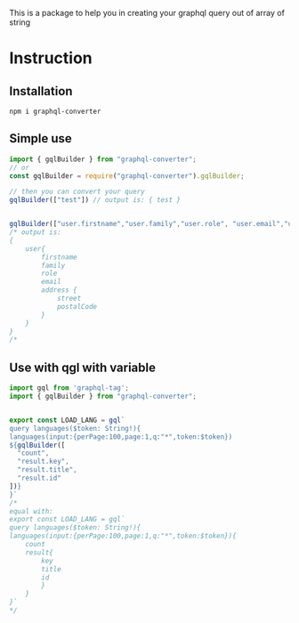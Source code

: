 This is a package to help you in creating your graphql query out of array of string
# Instruction

## Installation
```
npm i graphql-converter
```
## Simple use
```javascript
import { gqlBuilder } from "graphql-converter";
// or
const gqlBuilder = require("graphql-converter").gqlBuilder;

// then you can convert your query
gqlBuilder(["test"]) // output is: { test }


gqlBuilder(["user.firstname","user.family","user.role", "user.email","user.address.street","user.address.postalCode"]) 
/* output is:
{
    user{
        firstname
        family
        role
        email
        address {
            street
            postalCode
        }
    }
}
/*
```
## Use with qgl with variable
```javascript
import gql from 'graphql-tag';
import { gqlBuilder } from "graphql-converter";


export const LOAD_LANG = gql`
query languages($token: String!){
languages(input:{perPage:100,page:1,q:"*",token:$token})
${gqlBuilder([
  "count",
  "result.key",
  "result.title",
  "result.id"
])}
}`
/* 
equal with:
export const LOAD_LANG = gql`
query languages($token: String!){
languages(input:{perPage:100,page:1,q:"*",token:$token}){
    count
    result{
        key
        title
        id
        }
    }
}`
*/
```